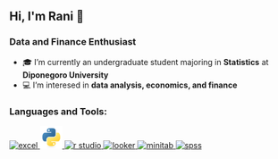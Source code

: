 ## Hi, I'm Rani 👋
### Data and Finance Enthusiast </h3>

<!--
**maharanianisw/maharanianisw** is a ✨ _special_ ✨ repository because its `README.md` (this file) appears on your GitHub profile.

Here are some ideas to get you started:

<br>

-->
- 🎓 I’m currently an undergraduate student majoring in **Statistics** at **Diponegoro University**
- 💻 I’m interesed in **data analysis, economics, and finance**

<h3 align="left">Languages and Tools:</h3>
<p align="left"> 
  <a href="https://www.microsoft.com/en-us/microsoft-365/excel" target="_blank" rel="noreferrer"> 
    <img src="https://upload.wikimedia.org/wikipedia/commons/7/73/Microsoft_Excel_2013-2019_logo.svg" alt="excel" width="40" height="40"/> 
  </a> 
  <a href="https://www.python.org" target="_blank" rel="noreferrer"> 
    <img src="https://raw.githubusercontent.com/devicons/devicon/master/icons/python/python-original.svg" alt="python" width="40" height="40"/> 
  </a> 
  <a href="https://www.rstudio.com/" target="_blank" rel="noreferrer"> 
    <img src="https://www.nesabamedia.com/wp-content/uploads/2022/04/R-Studio-Logo-1.png" alt="r studio" width="40" height="40"/> 
  </a> 
  <a href="https://looker.com/" target="_blank" rel="noreferrer"> 
    <img src="https://www.advance-metrics.com/wp-content/uploads/2023/11/Looker-Studio-Logo-1-894x400.jpg" alt="looker" width="60" height="40"/> 
  <a href="https://www.minitab.com/" target="_blank" rel="noreferrer"> 
    <img src="https://images.g2crowd.com/uploads/product/image/large_detail/large_detail_d79c09fd9f4f8a0b84e01dca9f9483ed/minitab-statistical-software.png" alt="minitab" width="40" height="40"/> 
  </a>
  <a href="https://www.ibm.com/products/spss-statistics" target="_blank" rel="noreferrer"> 
    <img src="https://upload.wikimedia.org/wikipedia/commons/e/ea/SPSS_logo.svg" alt="spss" width="40" height="40"/> 
  </a> 
</p>




